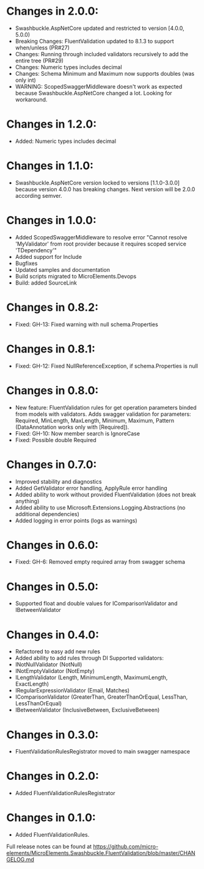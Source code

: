 # Changes in 2.0.0:
* Swashbuckle.AspNetCore updated and restricted to version [4.0.0, 5.0.0)
* Breaking Changes: FluentValidation updated to 8.1.3 to support when/unless (PR#27)
* Changes: Running through included validators recursively to add the entire tree (PR#29)
* Changes: Numeric types includes decimal
* Changes: Schema Minimum and Maximum now supports doubles (was only int)
* WARNING: ScopedSwaggerMiddleware doesn't work as expected because Swashbuckle.AspNetCore changed a lot. Looking for workaround.

# Changes in 1.2.0:
* Added: Numeric types includes decimal

# Changes in 1.1.0:
* Swashbuckle.AspNetCore version locked to versions [1.1.0-3.0.0] because version 4.0.0 has breaking changes. Next version will be 2.0.0 according semver.

# Changes in 1.0.0:
* Added ScopedSwaggerMiddleware to resolve error "Cannot resolve 'MyValidator' from root provider because it requires scoped service 'TDependency'"
* Added support for Include
* Bugfixes
* Updated samples and documentation
* Build scripts migrated to MicroElements.Devops
* Build: added SourceLink

# Changes in 0.8.2:
* Fixed: GH-13: Fixed warning with null schema.Properties

# Changes in 0.8.1:
* Fixed: GH-12: Fixed NullReferenceException, if schema.Properties is null

# Changes in 0.8.0:
* New feature: FluentValidation rules for get operation parameters binded from models with validators. Adds swagger validation for parameters: Required, MinLength, MaxLength, Minimum, Maximum, Pattern (DataAnnotation works only with [Required]).
* Fixed: GH-10: Now member search is IgnoreCase
* Fixed: Possible double Required

# Changes in 0.7.0:
* Improved stability and diagnostics
* Added GetValidator error handling, ApplyRule error handling
* Added ability to work without provided FluentValidation (does not break anything)
* Added ability to use Microsoft.Extensions.Logging.Abstractions (no additional dependencies)
* Added logging in error points (logs as warnings)

# Changes in 0.6.0:
* Fixed: GH-6: Removed empty required array from swagger schema

# Changes in 0.5.0:
* Supported float and double values for IComparisonValidator and IBetweenValidator

# Changes in 0.4.0:
* Refactored to easy add new rules
* Added ability to add rules through DI
Supported validators:
* INotNullValidator (NotNull)
* INotEmptyValidator (NotEmpty)
* ILengthValidator (Length, MinimumLength, MaximumLength, ExactLength)
* IRegularExpressionValidator (Email, Matches)
* IComparisonValidator (GreaterThan, GreaterThanOrEqual, LessThan, LessThanOrEqual)
* IBetweenValidator (InclusiveBetween, ExclusiveBetween)

# Changes in 0.3.0:
* FluentValidationRulesRegistrator moved to main swagger namespace

# Changes in 0.2.0:
* Added FluentValidationRulesRegistrator

# Changes in 0.1.0:
* Added FluentValidationRules.

Full release notes can be found at 
https://github.com/micro-elements/MicroElements.Swashbuckle.FluentValidation/blob/master/CHANGELOG.md
